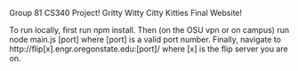 Group 81 CS340 Project!
Gritty Witty Citty Kitties Final Website!

To run locally, first run npm install. Then (on the OSU vpn or on campus) run node main.js [port] where [port] is a valid port number. Finally, navigate to http://flip[x].engr.oregonstate.edu:[port]/ where [x] is the flip server you are on.